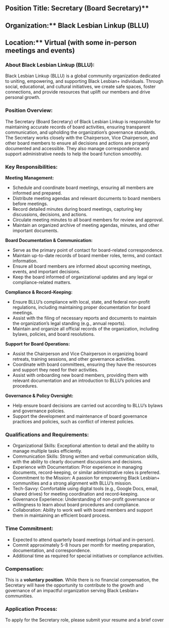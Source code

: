 ## Position Title: Secretary (Board Secretary)**

## Organization:** Black Lesbian Linkup (BLLU)

## Location:** Virtual (with some in-person meetings and events)

### About Black Lesbian Linkup (BLLU):

Black Lesbian Linkup (BLLU) is a global community organization dedicated to uniting, empowering, and supporting Black Lesbian+ individuals. Through social, educational, and cultural initiatives, we create safe spaces, foster connections, and provide resources that uplift our members and drive personal growth.

### Position Overview:

The Secretary (Board Secretary) of Black Lesbian Linkup is responsible for maintaining accurate records of board activities, ensuring transparent communication, and upholding the organization’s governance standards. The Secretary works closely with the Chairperson, Vice Chairperson, and other board members to ensure all decisions and actions are properly documented and accessible. They also manage correspondence and support administrative needs to help the board function smoothly.

### Key Responsibilities:

**Meeting Management:**

* Schedule and coordinate board meetings, ensuring all members are informed and prepared.
* Distribute meeting agendas and relevant documents to board members before meetings.
* Record detailed minutes during board meetings, capturing key discussions, decisions, and actions.
* Circulate meeting minutes to all board members for review and approval.
* Maintain an organized archive of meeting agendas, minutes, and other important documents.

**Board Documentation & Communication:**

* Serve as the primary point of contact for board-related correspondence.
* Maintain up-to-date records of board member roles, terms, and contact information.
* Ensure all board members are informed about upcoming meetings, events, and important decisions.
* Keep the board informed of organizational updates and any legal or compliance-related matters.

**Compliance & Record-Keeping:**

* Ensure BLLU’s compliance with local, state, and federal non-profit regulations, including maintaining proper documentation for board meetings.
* Assist with the filing of necessary reports and documents to maintain the organization’s legal standing (e.g., annual reports).
* Maintain and organize all official records of the organization, including bylaws, policies, and board resolutions.

**Support for Board Operations:**

* Assist the Chairperson and Vice Chairperson in organizing board retreats, training sessions, and other governance activities.
* Coordinate with board committees, ensuring they have the resources and support they need for their activities.
* Assist with onboarding new board members, providing them with relevant documentation and an introduction to BLLU’s policies and procedures.

**Governance & Policy Oversight:**

* Help ensure board decisions are carried out according to BLLU’s bylaws and governance policies.
* Support the development and maintenance of board governance practices and policies, such as conflict of interest policies.

### Qualifications and Requirements:

* Organizational Skills: Exceptional attention to detail and the ability to manage multiple tasks efficiently.
* Communication Skills: Strong written and verbal communication skills, with the ability to clearly document discussions and decisions.
* Experience with Documentation: Prior experience in managing documents, record-keeping, or similar administrative roles is preferred.
* Commitment to the Mission: A passion for empowering Black Lesbian+ communities and a strong alignment with BLLU’s mission.
* Tech-Savvy: Comfortable using digital tools (e.g., Google Docs, email, shared drives) for meeting coordination and record-keeping.
* Governance Experience: Understanding of non-profit governance or willingness to learn about board procedures and compliance.
* Collaboration: Ability to work well with board members and support them in maintaining an efficient board process.

### Time Commitment:

* Expected to attend quarterly board meetings (virtual and in-person).
* Commit approximately 5-8 hours per month for meeting preparation, documentation, and correspondence.
* Additional time as required for special initiatives or compliance activities.

### Compensation:

This is a **voluntary position**. While there is no financial compensation, the Secretary will have the opportunity to contribute to the growth and governance of an impactful organization serving Black Lesbian+ communities.

### Application Process:

To apply for the Secretary role, please submit your resume and a brief cover
